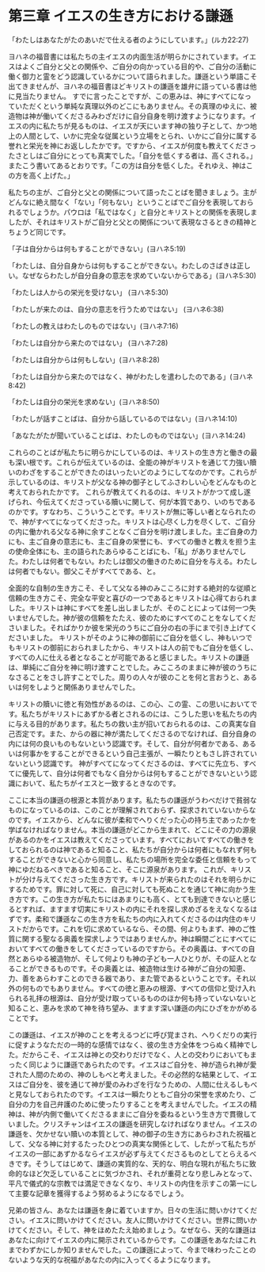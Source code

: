 # 第三章 イエスの生き方における謙遜

「わたしはあなたがたのあいだで仕える者のようにしています。」(ルカ22:27)

ヨハネの福音書には私たちの主イエスの内面生活が明らかにされています。イエスはよくご自分と父との関係や、ご自分の向かっている目的や、ご自分の活動に働く御力と霊をどう認識しているかについて語られました。謙遜という単語こそ出てきませんが、ヨハネの福音書ほどキリストの謙遜を雄弁に語っている書は他に見当たりません。 すでに言ったことですが、この恵みは、神にすべてになっていただくという単純な真理以外のどこにもありません。その真理のゆえに、被造物は神が働いてくださるみわざだけに自分自身を明け渡すようになります。イエスの内に私たちが見るものは、イエスが天にいます神の独り子として、かつ地上の人間として、いかに完全な従属という立場をとられ、いかにご自分に属する誉れと栄光を神にお返ししたかです。ですから、イエスが何度も教えてくださったさとしはご自分にとっても真実でした。「自分を低くする者は、高くされる。」またこう書いてあるとおりです。「この方は自分を低くした。それゆえ、神はこの方を高く上げた。」

私たちの主が、ご自分と父との関係について語ったことばを聞きましょう。主がどんなに絶え間なく「ない」「何もない」ということばでご自分を表現しておられるでしょうか。パウロは「私ではなく」と自分とキリストとの関係を表現しましたが、それはキリストがご自分と父との関係について表現なさるときの精神とちょうど同じです。

「子は自分からは何もすることができない」(ヨハネ5:19)

「わたしは、自分自身からは何もすることができない。わたしのさばきは正しい。なぜならわたしが自分自身の意志を求めていないからである」(ヨハネ5:30)

「わたしは人からの栄光を受けない」 (ヨハネ5:30)

「わたしが来たのは、自分の意志を行うためではない」 (ヨハネ6:38)

「わたしの教えはわたしのものではない」(ヨハネ7:16)

「わたしは自分から来たのではない」 (ヨハネ7:28)

「わたしは自分からは何もしない」(ヨハネ8:28)

「わたしは自分から来たのではなく、神がわたしを遣わしたのである」(ヨハネ8:42)

「わたしは自分の栄光を求めない」(ヨハネ8:50)

「わたしが話すことばは、自分から話しているのではない」(ヨハネ14:10)

「あなたがたが聞いていることばは、わたしのものではない」(ヨハネ14:24)

これらのことばが私たちに明らかにしているのは、キリストの生き方と働きの最も深い根です。これらが伝えているのは、全能の神がキリストを通じて力強い贖いのわざをすることができたのはいったいどのようにしてなのかです。これらが示しているのは、キリストが父なる神の御子としてふさわしい心をどんなものと考えておられたかです。 これらが教えてくれるのは、キリストがかつて成し遂げられ、今伝えてくださっている贖いに関して、何が本質であり、いのちであるのかです。すなわち、こういうことです。キリストが無に等しい者となられたので、神がすべてになってくださった。キリストは心尽くし力を尽くして、ご自分の内に働かれる父なる神に余すことなくご自分を明け渡しました。主ご自身の力にも、主ご自身の意志にも、主ご自身の栄誉にも、すべての働きと教えを担う主の使命全体にも、主の語られたあらゆることばにも、「私」がありませんでした。わたしは何者でもない。わたしは御父の働きのために自分を与える。わたしは何者でもない。御父こそがすべてである、と。

全面的な自制の生き方こそ、そして父なる神のみこころに対する絶対的な従順と信頼の生き方こそ、完全な平安と喜びの一つであるとキリストは心得ておられました。キリストは神にすべてを差し出しましたが、そのことによっては何一つ失いませんでした。神が彼の信頼をたたえ、彼のためにすべてのことをなしてくださいました。そればかりか彼を栄光のうちにご自分の右の手にまで引き上げてくださいました。 キリストがそのように神の御前にご自分を低くし、神もいつでもキリストの御前におられましたから、キリストは人の前でもご自分を低くし、すべての人に仕える者となることが可能であると感じました。キリストの謙遜は、単純にご自分を神に明け渡すことでした。みこころのままに神が彼のうちになさることをさし許すことでした。周りの人々が彼のことを何と言おうと、あるいは何をしようと関係ありませんでした。

キリストの贖いに徳と有効性があるのは、この心、この霊、この思いにおいてです。私たちがキリストにあずかる者とされるのには、こうした思いを私たちの内に与える目的があります。私たちの救い主が招いておられるのは、この真実な自己否定です。また、からの器に神が満たしてくださるのでなければ、自分自身の内には何の良いものもないという認識です。そして、自分が何者かである、あるいは何事かをすることができるという自己主張が、一瞬たりともさし許されていないという認識です。 神がすべてになってくださるのは、すべてに先立ち、すべてに優先して、自分は何者でもなく自分からは何もすることができないという認識において、私たちがイエスと一致するときなのです。

ここに本当の謙遜の根源と本質があります。私たちの謙遜がうわべだけで貧弱なものになっているのは、このことが理解されておらず、探求されていないからなのです。イエスから、どんなに彼が柔和でへりくだった心の持ち主であったかを学ばなければなりません。本当の謙遜がどこから生まれて、どこにその力の源泉があるのかをイエスは教えてくださっています。すべてにおいてすべての働きをしておられるのは神であると知ること、私たちが自分からは何者にもなれず何もすることができないと心から同意し、私たちの場所を完全な委任と信頼をもって神にゆだねるべきであると知ること、そこに源泉があります。 これが、キリストが分け与えてくださった生き方です。キリストが来られたのはそれを明らかにするためです。罪に対して死に、自己に対しても死ぬことを通じて神に向かう生き方です。この生き方が私たちにはあまりにも高く、とても到達できないと感じるとすれば、ますます切実にキリストの内にそれを探し求めざるをえなくなるはずです。柔和で謙遜なこの生き方を私たちの内に入れてくださるのは内住のキリストだからです。これを切に求めているなら、その間、何よりもまず、神のご性質に関する聖なる奥義を探求しようではありませんか。神は瞬間ごとにすべてにおいてすべての働きをしてくださっているのですから。その奥義は、すべての自然とあらゆる被造物が、そして何よりも神の子ども一人ひとりが、その証人となることができるものです。その奥義とは、被造物は生ける神がご自分の知恵、力、善をあらわすことのできる器であり、また管であるということです。それ以外の何ものでもありません。すべての徳と恵みの根源、すべての信仰と受け入れられる礼拝の根源は、自分が受け取っているもののほか何も持っていないないと知ること、恵みを求めて神を待ち望み、ますます深い謙遜の内にひざをかがめることです。

この謙遜は、イエスが神のことを考えるつどに呼び覚まされ、へりくだりの実行に促すようなただの一時的な感情ではなく、彼の生き方全体をつらぬく精神でした。だからこそ、イエスは神との交わりだけでなく、人との交わりにおいてもまったく同じように謙遜であられたのです。イエスはご自分を、神が造られ神が愛された人間のための、神のしもべと考えました。その必然的な結果として、イエスはご自分を、彼を通じて神が愛のみわざを行なうための、人間に仕えるしもべと見なしておられたのです。イエスは一瞬たりともご自分の栄誉を求めたり、ご自分の力を自己弁護のために使ったりすることを考えませんでした。イエスの精神は、神が内側で働いてくださるままにご自分を委ねるという生き方で貫徹していました。クリスチャンはイエスの謙遜を研究しなければなりません。イエスの謙遜を、欠かせない贖いの本質として、神の御子の生き方にあらわされた祝福として、父なる神に対するたったひとつの真実な関係として、したがって私たちがイエスの一部にあずかるならイエスが必ず与えてくださるものとしてとらえるべきです。そうしてはじめて、謙遜の実質的な、天的な、明白な現れが私たちに致命的なほど欠乏していることに気づかされ、それが重荷となり悲しみとなって、平凡で儀式的な宗教では満足できなくなり、キリストの内住を示すこの第一にして主要な記章を獲得するよう努めるようになるでしょう。

兄弟の皆さん、あなたは謙遜を身に着ていますか。日々の生活に問いかけてください。イエスに問いかけてください。友人に問いかけてください。世界に問いかけてください。そして、神をほめたたえ始めましょう。なぜなら、天的な謙遜はあなたに向けてイエスの内に開示されているからです。この謙遜をあなたはこれまでわずかにしか知りませんでした。この謙遜によって、今まで味わったことのないような天的な祝福があなたの内に入ってくるようになります。
